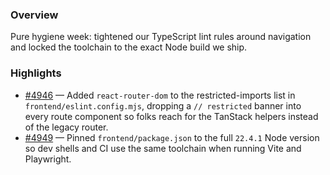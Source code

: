 ### Overview
Pure hygiene week: tightened our TypeScript lint rules around navigation and locked the toolchain to the exact Node build we ship.

### Highlights
- [#4946](https://github.com/axiomhq/app/pull/4946) — Added `react-router-dom` to the restricted-imports list in `frontend/eslint.config.mjs`, dropping a `// restricted` banner into every route component so folks reach for the TanStack helpers instead of the legacy router.
- [#4949](https://github.com/axiomhq/app/pull/4949) — Pinned `frontend/package.json` to the full `22.4.1` Node version so dev shells and CI use the same toolchain when running Vite and Playwright.
